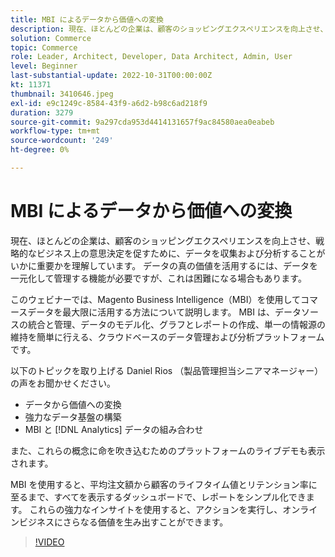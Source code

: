 ```yaml
---
title: MBI によるデータから価値への変換
description: 現在、ほとんどの企業は、顧客のショッピングエクスペリエンスを向上させ、戦略的なビジネス上の意思決定を促すために、データを収集および分析することがいかに重要かを理解しています。 データの真の価値を活用するには、データを一元化して管理する機能が必要ですが、これは困難になる場合もあります。
solution: Commerce
topic: Commerce
role: Leader, Architect, Developer, Data Architect, Admin, User
level: Beginner
last-substantial-update: 2022-10-31T00:00:00Z
kt: 11371
thumbnail: 3410646.jpeg
exl-id: e9c1249c-8584-43f9-a6d2-b98c6ad218f9
duration: 3279
source-git-commit: 9a297cda953d4414131657f9ac84580aea0eabeb
workflow-type: tm+mt
source-wordcount: '249'
ht-degree: 0%

---
```


# MBI によるデータから価値への変換

現在、ほとんどの企業は、顧客のショッピングエクスペリエンスを向上させ、戦略的なビジネス上の意思決定を促すために、データを収集および分析することがいかに重要かを理解しています。 データの真の価値を活用するには、データを一元化して管理する機能が必要ですが、これは困難になる場合もあります。

このウェビナーでは、Magento Business Intelligence（MBI）を使用してコマースデータを最大限に活用する方法について説明します。 MBI は、データソースの統合と管理、データのモデル化、グラフとレポートの作成、単一の情報源の維持を簡単に行える、クラウドベースのデータ管理および分析プラットフォームです。

以下のトピックを取り上げる Daniel Rios （製品管理担当シニアマネージャー）の声をお聞かせください。

* データから価値への変換
* 強力なデータ基盤の構築
* MBI と [!DNL Analytics] データの組み合わせ

また、これらの概念に命を吹き込むためのプラットフォームのライブデモも表示されます。

MBI を使用すると、平均注文額から顧客のライフタイム値とリテンション率に至るまで、すべてを表示するダッシュボードで、レポートをシンプル化できます。 これらの強力なインサイトを使用すると、アクションを実行し、オンラインビジネスにさらなる価値を生み出すことができます。

>[!VIDEO](https://video.tv.adobe.com/v/3413905/?quality=12&learn=on&captions=jpn)
